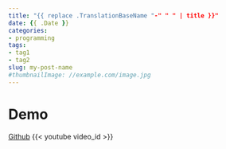 ```yaml
---
title: "{{ replace .TranslationBaseName "-" " " | title }}"
date: {{ .Date }}
categories:
- programming
tags:
- tag1
- tag2
slug: my-post-name
#thumbnailImage: //example.com/image.jpg
---
```


<!-- for peek -->


<!--more-->
# Demo
[Github](addr)
{{< youtube video_id >}}

